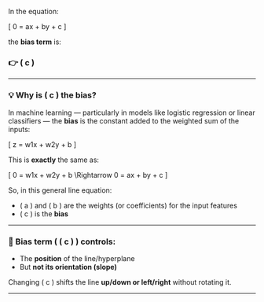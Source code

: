 In the equation:

\[
0 = ax + by + c
\]

the **bias term** is:

### 👉 \( c \)

---

### 💡 Why is \( c \) the bias?

In machine learning — particularly in models like logistic regression or linear classifiers — the **bias** is the constant added to the weighted sum of the inputs:

\[
z = w1x + w2y + b
\]

This is **exactly** the same as:

\[
0 = w1x + w2y + b
\Rightarrow 0 = ax + by + c
\]

So, in this general line equation:
- \( a \) and \( b \) are the weights (or coefficients) for the input features
- \( c \) is the **bias**

---

### 🧠 Bias term ( \( c \) ) controls:
- The **position** of the line/hyperplane
- But **not its orientation (slope)**

Changing \( c \) shifts the line **up/down or left/right** without rotating it.

---

